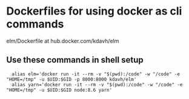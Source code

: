 # Dockerfiles for using docker as cli commands
elm/Dockerfile at hub.docker.com/kdavh/elm

## Use these commands in shell setup

```
  alias elm='docker run -it --rm -v "$(pwd):/code" -w "/code" -e "HOME=/tmp" -u $UID:$GID -p 8000:8000 kdavh/elm'
  alias yarn='docker run -it --rm -v "$(pwd):/code" -w "/code" -e "HOME=/tmp" -u $UID:$GID node:8.6 yarn'
```
